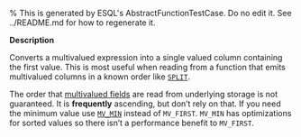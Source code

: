 % This is generated by ESQL's AbstractFunctionTestCase. Do no edit it. See ../README.md for how to regenerate it.

**Description**

Converts a multivalued expression into a single valued column containing the first value. This is most useful when reading from a function that emits multivalued columns in a known order like [`SPLIT`](/reference/query-languages/esql/functions-operators/string-functions.md#esql-split).

The order that [multivalued fields](/reference/query-languages/esql/esql-multivalued-fields.md) are read from
underlying storage is not guaranteed. It is **frequently** ascending, but don’t
rely on that. If you need the minimum value use [`MV_MIN`](/reference/query-languages/esql/functions-operators/mv-functions.md#esql-mv_min) instead of
`MV_FIRST`. `MV_MIN` has optimizations for sorted values so there isn’t a
performance benefit to `MV_FIRST`.

